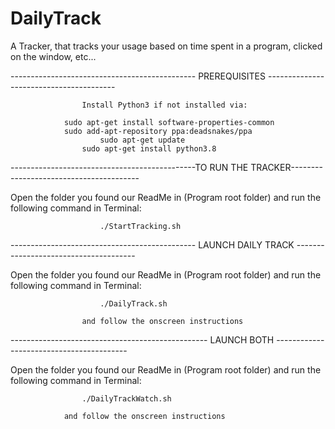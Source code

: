 # DailyTrack

A Tracker, that tracks your usage based on time spent in a program, clicked on the window, etc...








----------------------------------------------   PREREQUISITES  ----------------------------------------

					Install Python3 if not installed via:

				sudo apt-get install software-properties-common
				sudo add-apt-repository ppa:deadsnakes/ppa
						sudo apt-get update
					sudo apt-get install python3.8


----------------------------------------------TO RUN THE TRACKER----------------------------------------

Open the folder you found our ReadMe in (Program root folder) and run the following command in Terminal:
								
						./StartTracking.sh


---------------------------------------------- LAUNCH DAILY TRACK --------------------------------------

Open the folder you found our ReadMe in (Program root folder) and run the following command in Terminal:

						./DailyTrack.sh
							
					and follow the onscreen instructions



------------------------------------------------- LAUNCH BOTH  -----------------------------------------

Open the folder you found our ReadMe in (Program root folder) and run the following command in Terminal:

					./DailyTrackWatch.sh
							
				and follow the onscreen instructions










